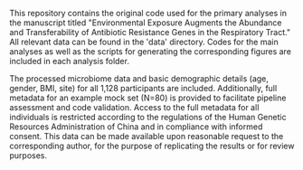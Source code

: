 This repository contains the original code used for the primary analyses in the manuscript titled "Environmental Exposure Augments the Abundance and Transferability of Antibiotic Resistance Genes in the Respiratory Tract." All relevant data can be found in the 'data' directory. Codes for the main analyses as well as the scripts for generating the corresponding figures are included in each analysis folder.

The processed microbiome data and basic demographic details (age, gender, BMI, site) for all 1,128 participants are included. Additionally, full metadata for an example mock set (N=80) is provided to facilitate pipeline assessment and code validation. Access to the full metadata for all individuals is restricted according to the regulations of the Human Genetic Resources Administration of China and in compliance with informed consent. This data can be made available upon reasonable request to the corresponding author, for the purpose of replicating the results or for review purposes.

